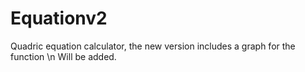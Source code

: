 # Equationv2
Quadric equation calculator, the new version includes a graph for the function \n
Will be added.
